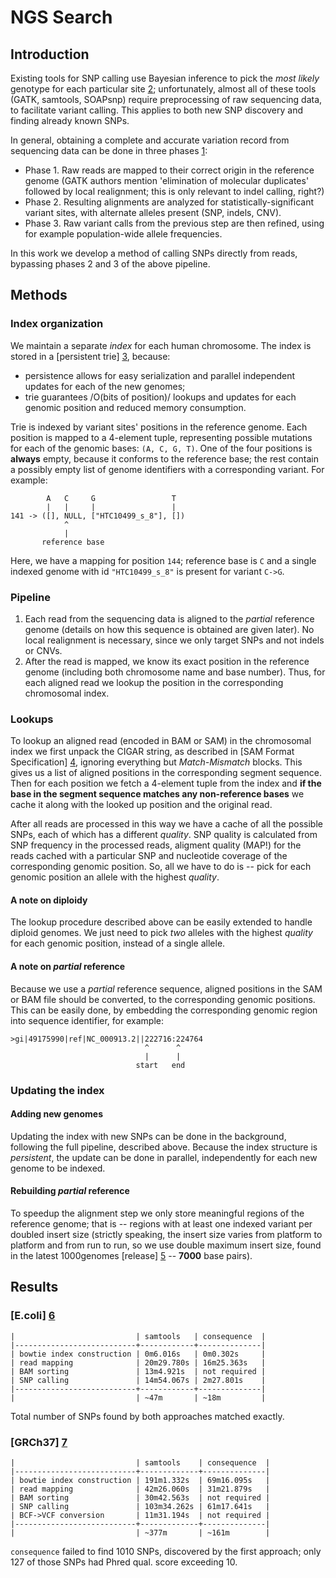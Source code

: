 NGS Search
==========

Introduction
------------

Existing tools for SNP calling use Bayesian inference to pick the
*most likely* genotype for each particular site [2]; unfortunately, almost
all of these tools (GATK, samtools, SOAPsnp) require preprocessing of raw
sequencing data, to facilitate variant calling. This applies to both new
SNP discovery and finding already known SNPs.

In general, obtaining a complete and accurate variation record from
sequencing data can be done in three phases [1]:

* Phase 1. Raw reads are mapped to their correct origin in the reference
           genome (GATK authors mention 'elimination of molecular duplicates'
           followed by local realignment; this is only relevant to indel
           calling, right?)
* Phase 2. Resulting alignments are analyzed for statistically-significant variant
           sites, with alternate alleles present (SNP, indels, CNV).
* Phase 3. Raw variant calls from the previous step are then refined, using
           for example population-wide allele frequencies.

In this work we develop a method of calling SNPs directly from reads, bypassing
phases 2 and 3 of the above pipeline.

[1]: http://www.ncbi.nlm.nih.gov/pmc/articles/PMC3083463/
[2]: http://www.nature.com/nrg/journal/v12/n6/full/nrg2986.html


Methods
-------

### Index organization

We maintain a separate *index* for each human chromosome. The index is
stored in a [persistent trie] [3], because:

* persistence allows for easy serialization and parallel independent
  updates for each of the new genomes;
* trie guarantees /O(bits of position)/ lookups and updates for each
  genomic position and reduced memory consumption.

Trie is indexed by variant sites' positions in the reference genome.
Each position is mapped to a 4-element tuple, representing possible
mutations for each of the genomic bases: `(A, C, G, T)`. One of the four
positions is **always** empty, because it conforms to the reference
base; the rest contain a possibly empty list of genome identifiers
with a corresponding variant. For example:

            A   C     G                 T
            |   |     |                 |
    141 -> ([], NULL, ["HTC10499_s_8"], [])
                ^
                |
           reference base

Here, we have a mapping for position `144`; reference base is `C` and a
single indexed genome with id `"HTC10499_s_8"` is present for variant
`C->G`.

[3]: http://citeseerx.ist.psu.edu/viewdoc/summary?doi=10.1.1.37.5452

### Pipeline

1. Each read from the sequencing data is aligned to the *partial* reference
   genome (details on how this sequence is obtained are given later).
   No local realignment is necessary, since we only target SNPs and not
   indels or CNVs.
2. After the read is mapped, we know its exact position in the reference
   genome (including both chromosome name and base number). Thus, for each
   aligned read we lookup the position in the corresponding chromosomal
   index.

### Lookups

To lookup an aligned read (encoded in BAM or SAM) in the chromosomal index
we first unpack the CIGAR string, as described in
[SAM Format Specification] [4], ignoring everything but *Match-Mismatch*
blocks. This gives us a list of aligned positions in the corresponding
segment sequence. Then for each position we fetch a 4-element tuple from
the index and **if the base in the segment sequence matches any
non-reference bases** we cache it along with the looked up position and
the original read.

After all reads are processed in this way we have a cache of all the
possible SNPs, each of which has a different *quality*. SNP quality
is calculated from SNP frequency in the processed reads, aligment
quality (MAP!) for the reads cached with a particular SNP and nucleotide
coverage of the corresponding genomic position. So, all we have to
do is -- pick for each genomic position an allele with the highest
*quality*.

#### A note on diploidy

The lookup procedure described above can be easily extended to handle
diploid genomes. We just need to pick *two* alleles with the highest
*quality* for each genomic position, instead of a single allele.

#### A note on *partial* reference

Because we use a *partial* reference sequence, aligned positions in the
SAM or BAM file should be converted, to the corresponding genomic
positions. This can be easily done, by embedding the corresponding
genomic region into sequence identifier, for example:

    >gi|49175990|ref|NC_000913.2||222716:224764
                                  ^      ^
                                  |      |
                                start   end

[4]: http://samtools.sourceforge.net/SAM1.pdf

### Updating the index

#### Adding new genomes

Updating the index with new SNPs can be done in the background, following
the full pipeline, described above. Because the index structure is
*persistent*, the update can be done in parallel, independently for each
new genome to be indexed.

#### Rebuilding *partial* reference

To speedup the alignment step we only store meaningful regions of the
reference genome; that is -- regions with at least one indexed variant
per doubled insert size (strictly speaking, the insert size varies from
platform to platform and from run to run, so we use double maximum
insert size, found in the latest 1000genomes [release] [5] -- **7000**
base pairs).

[5]: ftp://ftp.1000genomes.ebi.ac.uk/vol1/ftp/sequence.index

Results
-------

### [E.coli] [6]

    |                           | samtools   | consequence  |
    |---------------------------+------------+--------------|
    | bowtie index construction | 0m6.016s   | 0m0.302s     |
    | read mapping              | 20m29.780s | 16m25.363s   |
    | BAM sorting               | 13m4.921s  | not required |
    | SNP calling               | 14m54.067s | 2m27.801s    |
    |---------------------------+------------+--------------|
    |                           | ~47m       | ~18m         |

Total number of SNPs found by both approaches matched exactly.

### [GRCh37] [7]

    |                           | samtools    | consequence  |
    |---------------------------+-------------+--------------|
    | bowtie index construction | 191m1.332s  | 69m16.095s   |
    | read mapping              | 42m26.060s  | 31m21.879s   |
    | BAM sorting               | 30m42.563s  | not required |
    | SNP calling               | 103m34.262s | 61m17.641s   |
    | BCF->VCF conversion       | 11m31.194s  | not required |
    |---------------------------+-------------+--------------|
    |                           | ~377m       | ~161m        |

`consequence` failed to find 1010 SNPs, discovered by the first approach;
only 127 of those SNPs had Phred qual. score exceeding 10.

[6]: http://www.genome.jp/dbget-bin/www_bget?refseq+NC_000913
[7]: http://www.ncbi.nlm.nih.gov/projects/genome/assembly/grc/human/
